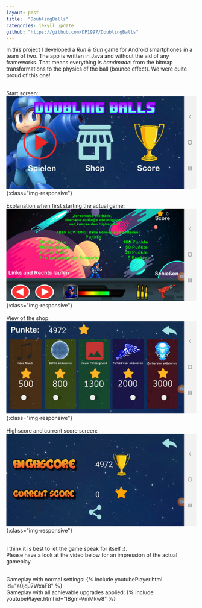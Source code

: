 ```yaml
---
layout: post
title:  "DoublingBalls"
categories: jekyll update
github: "https://github.com/DP1997/DoublingBalls"
---
```


In this project I developed a *Run & Gun* game for Android smartphones in a team of two.
The app is written in Java and without the aid of any frameworks.
That means everything is *handmade*: from the bitmap transformations to the physics of the ball (bounce effect).
We were quite proud of this one!
<br><br>

Start screen:
![overview](/assets/images/DoublingBalls-Start.png){:class="img-responsive"}
<br><br>
Explanation when first starting the actual game:
![overview](/assets/images/DoublingBalls-Explanation.png){:class="img-responsive"}<br><br>
View of the shop:
![overview](/assets/images/DoublingBalls-Shop.png){:class="img-responsive"}
<br><br>
Highscore and current score screen:
![overview](/assets/images/DoublingBalls-Highscore.png){:class="img-responsive"}
<br><br>

I think it is best to let the game speak for itself :).<br>
Please have a look at the video below for an impression of the actual gameplay.<br><br>

Gameplay with normal settings:
{% include youtubePlayer.html id="a0jqJ7WxaF8" %}
<br>
Gameplay with all achievable upgrades applied:
{% include youtubePlayer.html id="IBgm-VmMkw8" %}


